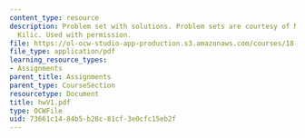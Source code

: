 ```yaml
---
content_type: resource
description: Problem set with solutions. Problem sets are courtesy of Mustafa Sabri
  Kilic. Used with permission.
file: https://ol-ocw-studio-app-production.s3.amazonaws.com/courses/18-305-advanced-analytic-methods-in-science-and-engineering-fall-2004/73661c1484b5b28c81cf3e0cfc15eb2f_hwV1.pdf
file_type: application/pdf
learning_resource_types:
- Assignments
parent_title: Assignments
parent_type: CourseSection
resourcetype: Document
title: hwV1.pdf
type: OCWFile
uid: 73661c14-84b5-b28c-81cf-3e0cfc15eb2f
---
```

